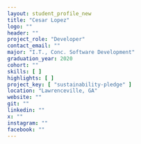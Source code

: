 ```yaml
---
layout: student_profile_new
title: "Cesar Lopez"
logo: ""
header: ""
project_role: "Developer"
contact_email: ""
major: "I.T., Conc. Software Development"
graduation_year: 2020
cohort: ""
skills: [ ]
highlights: [ ]
project_key: [ "sustainability-pledge" ]
location: "Lawrenceville, GA"
website: ""
git: ""
linkedin: ""
x: ""
instagram: ""
facebook: ""
---
```

